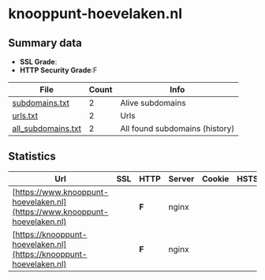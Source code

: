 

# knooppunt-hoevelaken.nl
## Summary data


 - **SSL Grade**:
 - **HTTP Security Grade**:F


| File       | Count | Info |
|------------|-------|------|
|[subdomains.txt](/data/knooppunt-hoevelaken.nl/subdomains.txt)|2|Alive subdomains|
|[urls.txt](/data/knooppunt-hoevelaken.nl/urls.txt)|2|Urls|
|[all_subdomains.txt](/data/knooppunt-hoevelaken.nl/all_subdomains.txt)|2|All found subdomains (history)|


## Statistics


| Url | SSL | HTTP | Server | Cookie | HSTS | CORS | CTO | CSP | XFO | XXP | RP |FP| Tech |Title |
|--------|-------|-------|------|------|------|------|------|------|------|------|------|------|------|------|
|[https://www.knooppunt-hoevelaken.nl](https://www.knooppunt-hoevelaken.nl)| | **F**|nginx| | | | | | | | :white_check_mark: | |Nginx|503 Service Temp...|
|[https://knooppunt-hoevelaken.nl](https://knooppunt-hoevelaken.nl)| | **F**|nginx| | | | | | | | :white_check_mark: | |Nginx|503 Service Temp...|

